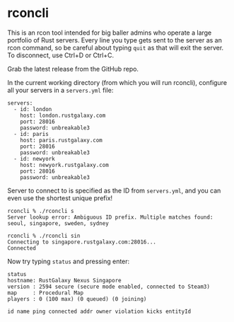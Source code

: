 # rconcli

This is an rcon tool intended for big baller admins who operate a large portfolio of Rust servers. Every line you type gets sent to the server as an rcon command, so be careful about typing `quit` as that will exit the server. To disconnect, use Ctrl+D or Ctrl+C.

Grab the latest release from the GitHub repo.

In the current working directory (from which you will run rconcli), configure all your servers in a `servers.yml` file:

```
servers:
  - id: london
    host: london.rustgalaxy.com
    port: 28016
    password: unbreakable3
  - id: paris
    host: paris.rustgalaxy.com
    port: 28016
    password: unbreakable3
  - id: newyork
    host: newyork.rustgalaxy.com
    port: 28016
    password: unbreakable3
```

Server to connect to is specified as the ID from `servers.yml`, and you can even use the shortest unique prefix!
```
rconcli % ./rconcli s
Server lookup error: Ambiguous ID prefix. Multiple matches found: seoul, singapore, sweden, sydney

rconcli % ./rconcli sin
Connecting to singapore.rustgalaxy.com:28016...
Connected
```

Now try typing `status` and pressing enter:
```
status
hostname: RustGalaxy Nexus Singapore
version : 2594 secure (secure mode enabled, connected to Steam3)
map     : Procedural Map
players : 0 (100 max) (0 queued) (0 joining)

id name ping connected addr owner violation kicks entityId
```

